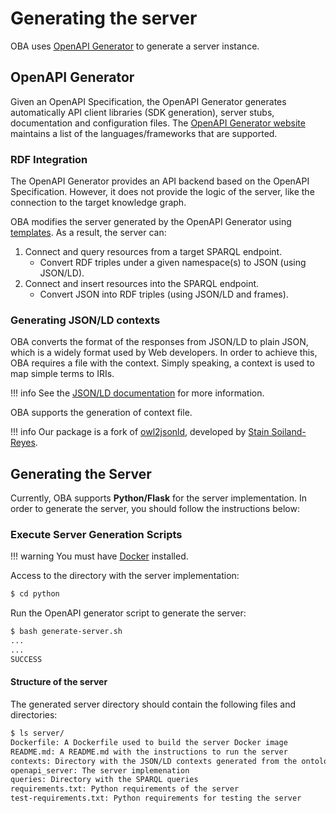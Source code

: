 # Generating the server

OBA uses [OpenAPI Generator](https://github.com/OpenAPITools/openapi-generator#overview) to generate a server instance.

## OpenAPI Generator

Given an OpenAPI Specification, the OpenAPI Generator generates automatically API client libraries (SDK generation), server stubs, documentation and configuration files. The [OpenAPI Generator website](https://github.com/OpenAPITools/openapi-generator#32---workflow-integration-maven-gradle-github-cicd)
maintains a list of the languages/frameworks that are supported.

### RDF Integration

The OpenAPI Generator provides an API backend based on the OpenAPI Specification. However, it does not provide the logic of the server, like the connection to the target knowledge graph.

OBA modifies the server generated by the OpenAPI Generator using [templates](https://github.com/OpenAPITools/openapi-generator/blob/master/docs/templating.md). As a result, the server can:

 1. Connect and query resources from a target SPARQL endpoint.
    - Convert RDF triples under a given namespace(s) to JSON (using JSON/LD).
 2. Connect and insert resources into the SPARQL endpoint.
    - Convert JSON into RDF triples (using JSON/LD and frames).
    
### Generating JSON/LD contexts

OBA converts the format of the responses from JSON/LD to plain JSON, which is a widely format used by Web developers. In order to achieve this, OBA requires a file with the context. Simply speaking, a context is used to map simple terms to IRIs. 

!!! info 
    See the [JSON/LD documentation](https://json-ld.org/spec/latest/json-ld/#the-context) for more information.

OBA supports the generation of context file.

!!! info
    Our package is a fork of [owl2jsonld](https://github.com/stain/owl2jsonld), developed by [Stain Soiland-Reyes](https://github.com/stain).

   
## Generating the Server

Currently, OBA supports **Python/Flask** for the server implementation. In order to generate the server, you should follow the instructions below:

### Execute Server Generation Scripts

!!! warning
    You must have [Docker](https://docs.docker.com/get-started/) installed.

Access to the directory with the server implementation: 

```bash
$ cd python
```

 
Run the OpenAPI generator script to generate the server:

```bash
$ bash generate-server.sh
...
...
SUCCESS
```

#### Structure of the server

The generated server directory should contain the following files and directories:

```bash
$ ls server/
Dockerfile: A Dockerfile used to build the server Docker image
README.md: A README.md with the instructions to run the server
contexts: Directory with the JSON/LD contexts generated from the ontology
openapi_server: The server implemenation
queries: Directory with the SPARQL queries
requirements.txt: Python requirements of the server 
test-requirements.txt: Python requirements for testing the server 
```


